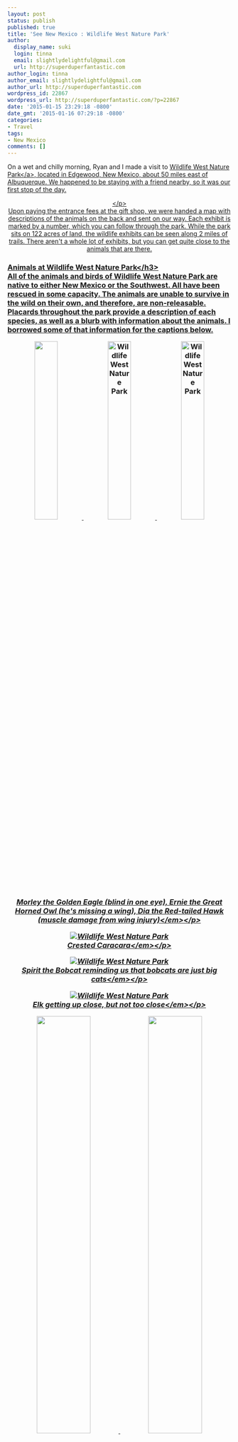 ```yaml
---
layout: post
status: publish
published: true
title: 'See New Mexico : Wildlife West Nature Park'
author:
  display_name: suki
  login: tinna
  email: slightlydelightful@gmail.com
  url: http://superduperfantastic.com
author_login: tinna
author_email: slightlydelightful@gmail.com
author_url: http://superduperfantastic.com
wordpress_id: 22867
wordpress_url: http://superduperfantastic.com/?p=22867
date: '2015-01-15 23:29:18 -0800'
date_gmt: '2015-01-16 07:29:18 -0800'
categories:
- Travel
tags:
- New Mexico
comments: []
---
```

<p>On a wet and chilly morning, Ryan and I made a visit to <a href="http:&#47;&#47;wildlifewest.org&#47;" title="Wildlife West Nature Park" target="_blank">Wildlife West Nature Park<&#47;a>, located in Edgewood, New Mexico, about 50 miles east of Albuquerque. We happened to be staying with a friend nearby, so it was our first stop of the day. </p>
<p style="text-align:center;"><img src="https:&#47;&#47;farm4.staticflickr.com&#47;3948&#47;15426990479_42fb3584e4_c.jpg" alt="" &#47;><&#47;p><br />
Upon paying the entrance fees at the gift shop, we were handed a map with descriptions of the animals on the back and sent on our way. Each exhibit is marked by a number, which you can follow through the park. While the park sits on 122 acres of land, the wildlife exhibits can be seen along 2 miles of trails. There aren't a whole lot of exhibits, but you can get quite close to the animals that are there.</p>
<h3>Animals at Wildlife West Nature Park<&#47;h3><br />
All of the animals and birds of Wildlife West Nature Park are native to either New Mexico or the Southwest. All have been rescued in some capacity. The animals are unable to survive in the wild on their own, and therefore, are non-releasable. Placards throughout the park provide a description of each species, as well as a blurb with information about the animals. I borrowed some of that information for the captions below.</p>
<p style="text-align:center;"><img src="https:&#47;&#47;farm4.staticflickr.com&#47;3941&#47;15613645815_c34d86649d.jpg" alt="" width="32%" &#47;> <img src="https:&#47;&#47;farm4.staticflickr.com&#47;3952&#47;15428052390_36946602cd.jpg" width="32%" alt="Wildlife West Nature Park" &#47;> <img src="https:&#47;&#47;farm4.staticflickr.com&#47;3953&#47;14992894434_2dcfddc250.jpg" width="32%" alt="Wildlife West Nature Park" &#47;><br><em>Morley the Golden Eagle (blind in one eye), Ernie the Great Horned Owl (he's missing a wing), Dia the Red-tailed Hawk (muscle damage from wing injury)<&#47;em><&#47;p></p>
<p style="text-align:center;"><img src="https:&#47;&#47;farm4.staticflickr.com&#47;3956&#47;15614479722_1f992177d3_c.jpg" alt="Wildlife West Nature Park" &#47;><br><em>Crested Caracara<&#47;em><&#47;p></p>
<p style="text-align:center;"><img src="https:&#47;&#47;farm4.staticflickr.com&#47;3936&#47;14992897144_d251e87c50_c.jpg" alt="Wildlife West Nature Park" &#47;><br><em>Spirit the Bobcat reminding us that bobcats are just big cats<&#47;em><&#47;p></p>
<p style="text-align:center;"><img src="https:&#47;&#47;farm6.staticflickr.com&#47;5602&#47;15610991601_ef03dbde99_c.jpg" alt="Wildlife West Nature Park" &#47;><br><em>Elk getting up close, but not too close<&#47;em><&#47;p></p>
<p style="text-align:center;"><img src="https:&#47;&#47;farm4.staticflickr.com&#47;3949&#47;15589989786_647a2dca73_z.jpg" alt="" width="49%" &#47;> <img src="https:&#47;&#47;farm4.staticflickr.com&#47;3953&#47;15427014319_d80c9c29d9_z.jpg" width="49%" alt="" &#47;><br><em>Carrie-oke the Coyote giving us her howling pose and one of several Mexican Wolves at the park<&#47;em><&#47;p></p>
<p style="text-align:center;"><img src="https:&#47;&#47;farm6.staticflickr.com&#47;5600&#47;15610985331_18954f9a35_c.jpg" alt="" &#47;><br><em>Javelina<&#47;em><&#47;p></p>
<p style="text-align:center;"><img src="https:&#47;&#47;farm4.staticflickr.com&#47;3945&#47;15610995951_c56986fff4_c.jpg" alt="Wildlife West Nature Park - Gray Fox" &#47;><br><em>Gray Fox sleeping<&#47;em><&#47;p></p>
<p style="text-align:center;"><img src="https:&#47;&#47;farm4.staticflickr.com&#47;3944&#47;15428085910_01b8fe07bb_c.jpg" alt="Wildlife West Nature Park - Wile E. Coyote" &#47;><br><em>Wile E. Coyote - Look at those paw pads!<&#47;em><&#47;p><br />
Given that it was a weekday morning, we were one of a few groups of people in the park that morning. We enjoyed taking in the experience at our own pace and spending time at each exhibit learning about the animals. </p>
<h3>Visit Wildlife West Nature Park<&#47;h3><br />
Wildlife West Nature Park<br />
87 North Frontage Road<br />
Edgewood, NM<br />
505.281.7655<br />
More info: <a href="http:&#47;&#47;wildlifewest.org&#47;" target="_blank">wildlifewest.org<&#47;a></p>
